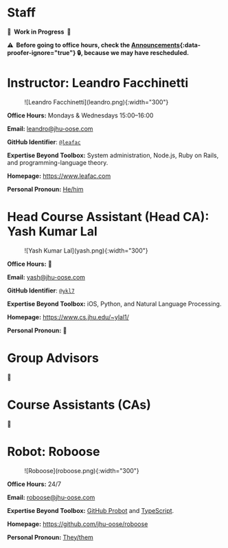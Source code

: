 # Staff

**🚧  Work in Progress  🚧**

**⚠️  Before going to office hours, check the [Announcements](https://github.com/jhu-oose/2019-students/labels/announcement){:data-proofer-ignore="true"} <span title="You must a student logged into GitHub to see this.">🔒</span>, because we may have rescheduled.**

# Instructor: Leandro Facchinetti

<figure markdown="1">
![Leandro Facchinetti](leandro.png){:width="300"}
</figure>

**Office Hours:** Mondays & Wednesdays 15:00–16:00

**Email:** <leandro@jhu-oose.com>

**GitHub Identifier**: [`@leafac`](https://github.com/leafac)

**Expertise Beyond Toolbox:** System administration, Node.js, Ruby on Rails, and programming-language theory.

**Homepage:** <https://www.leafac.com>

**Personal Pronoun:** [He/him](https://www.mypronouns.org/he-him)

# Head Course Assistant (Head CA): Yash Kumar Lal

<figure markdown="1">
![Yash Kumar Lal](yash.png){:width="300"}
</figure>

**Office Hours:** <span title="Work in Progress">🚧</span>

**Email:** <yash@jhu-oose.com>

**GitHub Identifier**: [`@ykl7`](https://github.com/ykl7)

**Expertise Beyond Toolbox:** iOS, Python, and Natural Language Processing.

**Homepage:** <https://www.cs.jhu.edu/~ylal1/>

**Personal Pronoun:** <span title="Work in Progress">🚧</span>

# Group Advisors

<span title="Work in Progress">🚧</span>

# Course Assistants (CAs)

<span title="Work in Progress">🚧</span>

# Robot: Roboose

<figure markdown="1">
![Roboose](roboose.png){:width="300"}
</figure>

**Office Hours:** 24/7

**Email:** <roboose@jhu-oose.com>

**Expertise Beyond Toolbox:** [GitHub Probot](https://probot.github.io) and [TypeScript](https://www.typescriptlang.org).

**Homepage:** <https://github.com/jhu-oose/roboose>

**Personal Pronoun:** [They/them](https://www.mypronouns.org/they-them)
